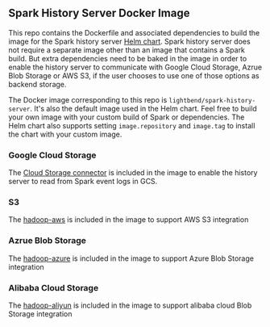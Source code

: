 ## Spark History Server Docker Image

This repo contains the Dockerfile and associated dependencies to build the image for the Spark history server [Helm chart](https://github.com/helm/charts/tree/master/stable/spark-history-server). Spark history server does not require a separate image other than an image that contains a Spark build. But extra dependencies need to be baked in the image in order to enable the history server to communicate with Google Cloud Storage, Azrue Blob Storage or AWS S3, if the user chooses to use one of those options as backend storage.

The Docker image corresponding to this repo is `lightbend/spark-history-server`. It's also the default image used in the Helm chart. Feel free to build your own image with your custom build of Spark or dependencies. The Helm chart also supports setting `image.repository` and `image.tag` to install the chart with your custom image.

### Google Cloud Storage

The [Cloud Storage connector](https://cloud.google.com/dataproc/docs/concepts/connectors/cloud-storage) is included in the image to enable the history server to read from Spark event logs in GCS.

### S3

The [hadoop-aws](https://hadoop.apache.org/docs/current/hadoop-aws/tools/hadoop-aws/index.html) is included in the image to support AWS S3 integration

### Azrue Blob Storage

The [hadoop-azure](https://hadoop.apache.org/docs/current/hadoop-azure/index.html) is included in the image to support Azure Blob Storage integration

### Alibaba Cloud Storage 

The [hadoop-aliyun](https://mvnrepository.com/artifact/org.apache.hadoop/hadoop-aliyun/3.0.0-beta1)  is included in the image to support alibaba cloud Blob Storage integration
